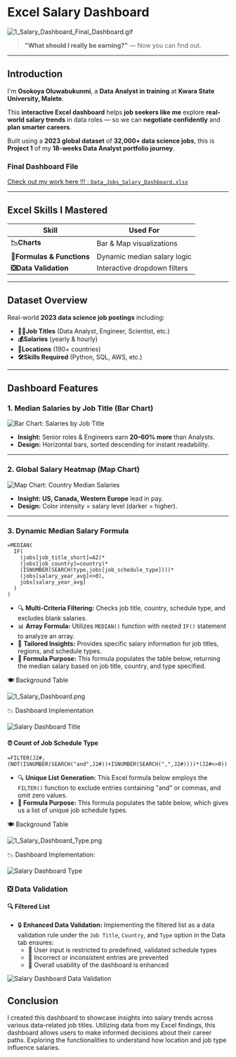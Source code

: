 # Excel Salary Dashboard

![1_Salary_Dashboard_Final_Dashboard.gif](/0_resources/Images/1_Salary_Dashboard_Final_Dashboard.gif)

> **"What should I really be earning?"** — Now you can find out.

---

## Introduction

I'm **Osokoya Oluwabukunmi**, a **Data Analyst in training** at **Kwara State University, Malete**.

This **interactive Excel dashboard** helps **job seekers like me** explore **real-world salary trends** in data roles — so we can **negotiate confidently** and **plan smarter careers**.

Built using a **2023 global dataset** of **32,000+ data science jobs**, this is **Project 1** of my **18-weeks Data Analyst portfolio journey**.

### Final Dashboard File
[Check out my work here !!! :  `Data_Jobs_Salary_Dashboard.xlsx`](Project_1_Osokoya-Oluwabukunmi.xlsx)

---

## Excel Skills I Mastered

| Skill | Used For |
|--------|----------|
| **📉Charts** | Bar & Map visualizations |
| **🧮Formulas & Functions** | Dynamic median salary logic |
| **❎Data Validation** | Interactive dropdown filters |

---

## Dataset Overview

Real-world **2023 data science job postings** including:

- **👨‍💼Job Titles** (Data Analyst, Engineer, Scientist, etc.)  
- **💰Salaries** (yearly & hourly)  
- **📍Locations** (190+ countries)  
- **🛠️Skills Required** (Python, SQL, AWS, etc.)

---

## Dashboard Features

### 1. Median Salaries by Job Title (Bar Chart)

![Bar Chart: Salaries by Job Title](/0_resources/Images/data_validation.png)

- **Insight:** Senior roles & Engineers earn **20–60% more** than Analysts.  
- **Design:** Horizontal bars, sorted descending for instant readability.

---

### 2. Global Salary Heatmap (Map Chart)

![Map Chart: Country Median Salaries](/0_resources/Images/maps.png)

- **Insight:** **US, Canada, Western Europe** lead in pay.  
- **Design:** Color intensity = salary level (darker = higher).

---

### 3. Dynamic Median Salary Formula

```excel
=MEDIAN(
  IF(
    (jobs[job_title_short]=A2)*
    (jobs[job_country]=country)*
    (ISNUMBER(SEARCH(type,jobs[job_schedule_type])))*
    (jobs[salary_year_avg]<>0),
    jobs[salary_year_avg]
  )
)

```

- 🔍 **Multi-Criteria Filtering:** Checks job title, country, schedule type, and excludes blank salaries.
- 📊 **Array Formula:** Utilizes `MEDIAN()` function with nested `IF()` statement to analyze an array.
- 🎯 **Tailored Insights:** Provides specific salary information for job titles, regions, and schedule types.
- **🔢 Formula Purpose:** This formula populates the table below, returning the median salary based on job title, country, and type specified.

🍽️ Background Table

![1_Salary_Dashboard.png](/0_resources/Images/1_Salary_Dashboard_Screenshot1.png)

📉 Dashboard Implementation

![Salary Dashboard Title](/0_resources/Images/Salary_dashboard.png)     

#### ⏰ Count of Job Schedule Type

```
=FILTER(J2#,(NOT(ISNUMBER(SEARCH("and",J2#))+ISNUMBER(SEARCH(",",J2#))))*(J2#<>0))
```

- 🔍 **Unique List Generation:** This Excel formula below employs the `FILTER()` function to exclude entries containing "and" or commas, and omit zero values.
- **🔢 Formula Purpose:** This formula populates the table below, which gives us a list of unique job schedule types.

🍽️ Background Table

![1_Salary_Dashboard_Type.png](/0_resources/Images/1_Salary_Dashboard_Screenshot2.png)

📉 Dashboard Implementation:

![Salary Dashboard Type](/0_resources/Images/schedule_type.png)

### ❎ Data Validation

#### 🔍 Filtered List

- 🔒 **Enhanced Data Validation:** Implementing the filtered list as a data validation rule under the `Job Title`, `Country`, and `Type` option in the Data tab ensures:
    - 🎯 User input is restricted to predefined, validated schedule types
    - 🚫 Incorrect or inconsistent entries are prevented
    - 👥 Overall usability of the dashboard is enhanced

![Salary Dashboard Data Validation](/0_resources/Images/data_validation_1.png)


## Conclusion

I created this dashboard to showcase insights into salary trends across various data-related job titles. Utilizing data from my Excel findings, this dashboard allows users to make informed decisions about their career paths. Exploring the functionalities to understand how location and job type influence salaries. 
